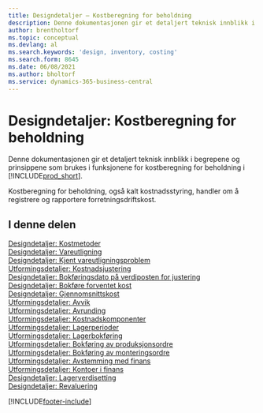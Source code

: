 ```yaml
---
title: Designdetaljer – Kostberegning for beholdning
description: Denne dokumentasjonen gir et detaljert teknisk innblikk i begrepene og prinsippene som brukes i funksjonene for kostberegning for beholdning i Business Central.
author: brentholtorf
ms.topic: conceptual
ms.devlang: al
ms.search.keywords: 'design, inventory, costing'
ms.search.form: 8645
ms.date: 06/08/2021
ms.author: bholtorf
ms.service: dynamics-365-business-central
---
```

# <a name="design-details-inventory-costing"></a>Designdetaljer: Kostberegning for beholdning

Denne dokumentasjonen gir et detaljert teknisk innblikk i begrepene og prinsippene som brukes i funksjonene for kostberegning for beholdning i [!INCLUDE[prod_short](includes/prod_short.md)].  

Kostberegning for beholdning, også kalt kostnadsstyring, handler om å registrere og rapportere forretningsdriftskost.  

## <a name="in-this-section"></a>I denne delen

[Designdetaljer: Kostmetoder](design-details-costing-methods.md)  
[Designdetaljer: Vareutligning](design-details-item-application.md)  
[Designdetaljer: Kjent vareutligningsproblem](design-details-inventory-zero-level-open-item-ledger-entries.md)  
[Utformingsdetaljer: Kostnadsjustering](design-details-cost-adjustment.md)  
[Designdetaljer: Bokføringsdato på verdiposten for justering](design-details-inventory-adjustment-value-entry-posting-date.md)  
[Designdetaljer: Bokføre forventet kost](design-details-expected-cost-posting.md)  
[Designdetaljer: Gjennomsnittskost](design-details-average-cost.md)  
[Utformingsdetaljer: Avvik](design-details-variance.md)  
[Utformingsdetaljer: Avrunding](design-details-rounding.md)  
[Utformingsdetaljer: Kostnadskomponenter](design-details-cost-components.md)  
[Utformingsdetaljer: Lagerperioder](design-details-inventory-periods.md)  
[Utformingsdetaljer: Lagerbokføring](design-details-inventory-posting.md)  
[Utformingsdetaljer: Bokføring av produksjonsordre](design-details-production-order-posting.md)  
[Utformingsdetaljer: Bokføring av monteringsordre](design-details-assembly-order-posting.md)  
[Utformingsdetaljer: Avstemming med finans](design-details-reconciliation-with-the-general-ledger.md)  
[Utformingsdetaljer: Kontoer i finans](design-details-accounts-in-the-general-ledger.md)  
[Designdetaljer: Lagerverdisetting](design-details-inventory-valuation.md)  
[Designdetaljer: Revaluering](design-details-revaluation.md)


[!INCLUDE[footer-include](includes/footer-banner.md)]
